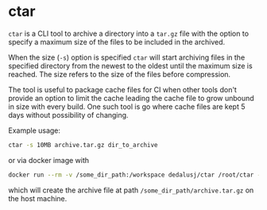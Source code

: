 ctar
===

`ctar` is a CLI tool to archive a directory into a `tar.gz` file with the option to specify a maximum size of the files to be included in the archived.

When the size (`-s`) option is specified `ctar` will start archiving files in the specified directory from the newest to the oldest until the maximum size is reached. The size refers to the size of the files before compression.

The tool is useful to package cache files for CI when other tools don't provide an option to limit the cache leading the cache file to grow unbound in size with every build. One such tool is go where cache files are kept 5 days without possibility of changing.

Example usage:

```bash
ctar -s 10MB archive.tar.gz dir_to_archive
```

or via docker image with

```bash
docker run --rm -v /some_dir_path:/workspace dedalusj/ctar /root/ctar -s 10MB /workspace/archive.tar.gz /workspace/dir_to_archive
```
which will create the archive file at path `/some_dir_path/archive.tar.gz` on the host machine.